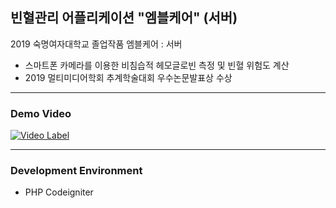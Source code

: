 ## 빈혈관리 어플리케이션 "엠블케어" (서버)
2019 숙명여자대학교 졸업작품 엠블케어 : 서버
- 스마트폰 카메라를 이용한 비침습적 헤모글로빈 측정 및 빈혈 위험도 계산
- 2019 멀티미디어학회 추계학술대회 우수논문발표상 수상

------
### Demo Video
[![Video Label](http://img.youtube.com/vi/S0A-YuS9tQs/0.jpg)](https://youtu.be/S0A-YuS9tQs?t=0s) 

------

### Development Environment

- PHP Codeigniter

